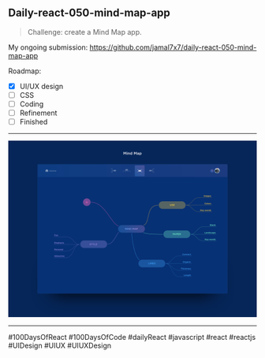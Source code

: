 ## Daily-react-050-mind-map-app

> Challenge: create a Mind Map app.

My ongoing submission: https://github.com/jamal7x7/daily-react-050-mind-map-app


Roadmap:

- [x] UI/UX design
- [ ] CSS
- [ ] Coding
- [ ] Refinement
- [ ] Finished

---

![Alt text](src/images/daily-react-050-mind-map-app.png?raw=true "App UI")

---

#100DaysOfReact #100DaysOfCode #dailyReact #javascript #react #reactjs #UIDesign #UIUX #UIUXDesign
